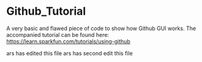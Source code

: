 # Github_Tutorial
A very basic and flawed piece of code to show how Github GUI works.
The accompanied tutorial can be found here:
https://learn.sparkfun.com/tutorials/using-github


ars has edited this file
ars has second edit this file

